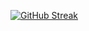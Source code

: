  [![GitHub Streak](https://streak-stats.demolab.com/?user=jatinkrr&theme=dark)](https://git.io/streak-stats) <!-- Proudly created with GPRM ( https://gprm.itsvg.in ) -->
